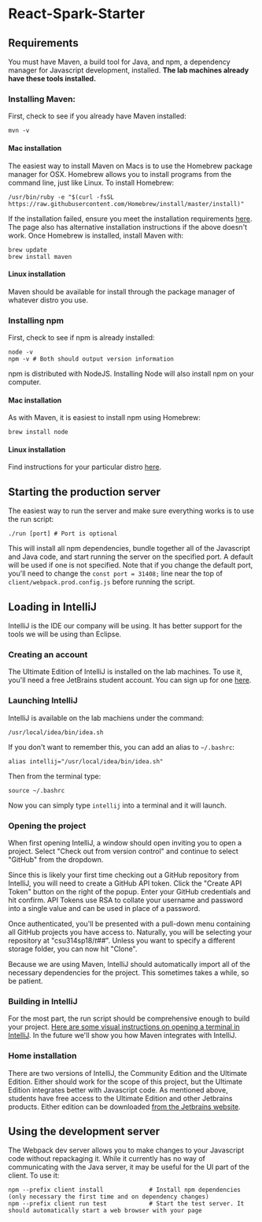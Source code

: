 # React-Spark-Starter
## Requirements
You must have Maven, a build tool for Java, and npm, a dependency manager for Javascript development, installed. **The lab machines already have these tools installed.**
### Installing Maven:
First, check to see if you already have Maven installed:

    mvn -v
#### Mac installation
The easiest way to install Maven on Macs is to use the Homebrew package manager for OSX. Homebrew allows you to install programs from the command line, just like Linux. To install Homebrew:

    /usr/bin/ruby -e "$(curl -fsSL https://raw.githubusercontent.com/Homebrew/install/master/install)"
If the installation failed, ensure you meet the installation requirements [here](https://docs.brew.sh/Installation.html). The page also has alternative installation instructions if the above doesn't work. Once Homebrew is installed, install Maven with:

    brew update
    brew install maven
#### Linux installation
Maven should be available for install through the package manager of whatever distro you use. 
### Installing npm
First, check to see if npm is already installed:

    node -v
    npm -v # Both should output version information
npm is distributed with NodeJS. Installing Node will also install npm on your computer.
#### Mac installation
As with Maven, it is easiest to install npm using Homebrew:
    
    brew install node
#### Linux installation 
Find instructions for your particular distro [here](https://nodejs.org/en/download/package-manager/).
## Starting the production server
The easiest way to run the server and make sure everything works is to use the run script:
    
    ./run [port] # Port is optional
This will install all npm dependencies, bundle together all of the Javascript and Java code, and start running the server on the specified port. A default will be used if one is not specified. Note that if you change the default port, you'll need to change the `const port = 31408;` line near the top of `client/webpack.prod.config.js` before running the script.

## Loading in IntelliJ
IntelliJ is the IDE our company will be using. It has better support for the tools we will be using than Eclipse. 

### Creating an account
The Ultimate Edition of IntelliJ is installed on the lab machines. To use it, you'll need a free JetBrains student account. You can sign up for one [here](https://www.jetbrains.com/student/).

### Launching IntelliJ
IntelliJ is available on the lab machiens under the command:

    /usr/local/idea/bin/idea.sh
If you don't want to remember this, you can add an alias to `~/.bashrc`:
    
    alias intellij="/usr/local/idea/bin/idea.sh"
Then from the terminal type:

    source ~/.bashrc
Now you can simply type `intellij` into a terminal and it will launch. 

### Opening the project

When first opening IntelliJ, a window should open inviting you to open a project. Select "Check out from version control" and continue to select "GitHub" from the dropdown. 

Since this is likely your first time checking out a GitHub repository from IntelliJ,
you will need to create a GitHub API token. Click the "Create API Token" button on the right of the popup. Enter your GitHub credentials and hit confirm. API Tokens use RSA to collate your username and password into a single value and can be used in place of a password. 

Once authenticated, you'll be presented with a pull-down menu containing all GitHub 
projects you have access to.  Naturally, you will be selecting your repository at "csu314sp18/<i>t##</i>".  Unless you
want to specify a different storage folder, you can now hit "Clone".

Because we are using Maven, IntelliJ should automatically import all of the necessary dependencies for the project. This sometimes takes a while, so be patient.

### Building in IntelliJ
For the most part, the run script should be comprehensive enough to build your project. [Here are some visual instructions on opening a terminal in IntelliJ](https://www.jetbrains.com/help/idea/working-with-tool-windows.html#tool_window_quick_access). In the future we'll show you how Maven integrates with IntelliJ. 

### Home installation
There are two versions of IntelliJ, the Community Edition and the Ultimate Edition. Either should work for the scope of this project, but the Ultimate Edition integrates better with Javascript code. As mentioned above, students have free access to the Ultimate Edition and other Jetbrains products. Either edition can be downloaded [from the Jetbrains website](https://www.jetbrains.com/idea/download/#section=windows).

## Using the development server
The Webpack dev server allows you to make changes to your Javascript code without repackaging it. While it currently has no way of communicating with the Java server, it may be useful for the UI part of the client. To use it:

    npm --prefix client install             # Install npm dependencies (only necessary the first time and on dependency changes)
    npm --prefix client run test            # Start the test server. It should automatically start a web browser with your page
